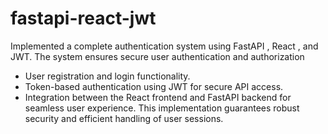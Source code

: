 # fastapi-react-jwt
Implemented a complete authentication system using FastAPI , React , and JWT. The system ensures secure user authentication and authorization
- User registration and login functionality.
- Token-based authentication using JWT for secure API access.
- Integration between the React frontend and FastAPI backend for seamless user experience.
This implementation guarantees robust security and efficient handling of user sessions.
